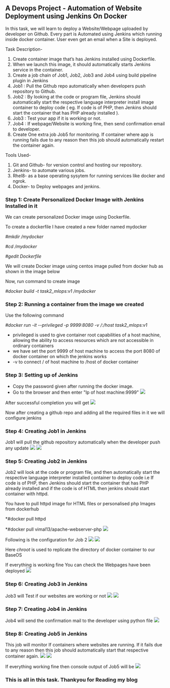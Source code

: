 ## **A Devops Project - Automation of Website Deployment using Jenkins On Docker**

In this task, we will learn  to deploy a Website/Webpage uploaded by developer on Github. Every part is Automated using Jenkins which running inside docker container. User even get an email when a Site is deployed.

Task Description-
1. Create container image that’s has Jenkins installed using Dockerfile.
2. When we launch this image, it should automatically starts Jenkins service in the container.
3. Create a job chain of Job1, Job2, Job3 and Job4 using build pipeline plugin in Jenkins
4. Job1 : Pull the Github repo automatically when developers push repository to Github.
5. Job2 : By looking at the code or program file, Jenkins should automatically start the respective language interpreter install image container to deploy code ( eg. If code is of PHP, then Jenkins should start the container that has PHP already installed ).
6. Job3 : Test your app if it is working or not.
7. Job4 : If webpage/Website is working fine, then send confirmation email to developer.
8. Create One extra job Job5 for monitoring. If container where app is running fails due to any reason then this job should automatically restart the container again.

Tools Used-
1. Git and Github- for version control and hosting our repository.
2. Jenkins- to automate various jobs.
3. Rhel8- as a base operating sysytem for running services like docker and ngrok.
4. Docker- to Deploy webpages and jenkins.

### Step 1:  Create Personalized Docker Image with Jenkins Installed in it
We can create personalized Docker image using Dockerfile.

To create a dockerfile I have created a new folder named mydocker

*#mkdir  /mydocker*

*#cd  /mydocker*

*#gedit Dockerfile*

We will create Docker image using centos image pulled from docker hub as shown in the image below

Now, run command to create image

*#docker build -t task2_mlops:v1 /mydocker*

### Step 2: Running a container from the image we created
Use the following command 

*#docker run -it --privileged -p 9999:8080 -v /:/host task2_mlops:v1*
- privileged is used to give container root capabilities of a host machine, allowing the ability to access resources which are not accessible in ordinary containers
- we have set the port 9999 of host machine to access the port 8080 of docker container on which the jenkins works
- -v to connect / of host machine to /host of docker container

### Step 3: Setting up of Jenkins 
- Copy the password given after running the docker image.
- Go to the browser and then enter "Ip of host machine:9999"
![](screenshots/4.PNG)

After successful completion you will get
![](screenshots/startpage.png)

Now after creating a github repo and adding all the required files in it we will configure jenkins

### Step 4: Creating Job1 in Jenkins
Job1 will pull the github repository automatically when the developer push any update
![](screenshots/job1.1.png)
![](screenshots/job1.2.png)

### Step 5: Creating Job2 in Jenkins
Job2 will look at the code or program file, and then automatically start the respective language interpreter installed  container to deploy code i.e If code is of PHP, then Jenkins should start the container that has PHP already installed and if the code is of HTML then jenkins should start container with httpd.

You have to pull httpd image for HTML files or personalised php Images from dockerhub 

*#docker pull httpd

*#docker pull vimal13/apache-webserver-php
![](screenshots/dockerimages.PNG)

Following is the configuration for Job 2
![](screenshots/job2.1.png)
![](screenshots/job2.2.png)

Here *chroot* is used to replicate the directory of docker container to our BaseOS

If everything is working fine You can check the Webpages have been deployed
![](screenshots/job2.3.png)

### Step 6: Creating Job3 in Jenkins
Job3 will Test if our websites are working or not
![](screenshots/job3.1.png)
![](screenshots/job3op.png)

### Step 7: Creating Job4 in Jenkins
Job4 will send the confirmation mail to the developer using python file
![](screenshots/job4.png)

### Step 8: Creating Job5 in Jenkins
This job will monitor If containers where websites are running. If it fails due to any reason then this job should automatically start that respective container again.
![](screenshots/job5.1.png)
![](screenshots/job5.2.png)

If everything working fine then console output of Job5 will be
![](screenshots/job5op.png)

### This is all in this task. Thankyou for Reading my blog











